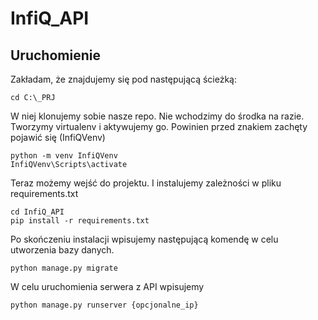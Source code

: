 # InfiQ_API

## Uruchomienie
Zakładam, że znajdujemy się pod następującą ścieżką:
```shell
cd C:\_PRJ
```
W niej klonujemy sobie nasze repo. Nie wchodzimy do środka na razie.
Tworzymy virtualenv i aktywujemy go. Powinien przed znakiem zachęty pojawić się (InfiQVenv)
```shell
python -m venv InfiQVenv
InfiQVenv\Scripts\activate
```

Teraz możemy wejść do projektu.
I instalujemy zależności w pliku requirements.txt
```shell
cd InfiQ_API
pip install -r requirements.txt
```

Po skończeniu instalacji wpisujemy następującą komendę w celu utworzenia bazy danych.

```shell
python manage.py migrate
```

W celu uruchomienia serwera z API wpisujemy
```shell
python manage.py runserver {opcjonalne_ip}
```
